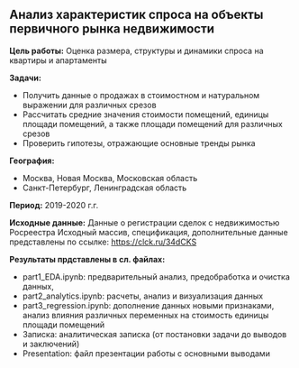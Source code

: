 ## **Анализ характеристик спроса на объекты первичного рынка недвижимости** 
**Цель работы:**
Оценка размера, структуры и динамики спроса на квартиры и апартаменты

**Задачи:**
 * Получить данные о продажах в стоимостном и натуральном выражении для различных срезов
 * Рассчитать средние значения стоимости помещений, единицы площади помещений, а также площади помещений для различных срезов
 * Проверить гипотезы, отражающие основные тренды рынка

**География:**
 * Москва, Новая Москва, Московская область
 * Санкт-Петербург, Ленинградская область

**Период:**
2019-2020 г.г.

**Исходные данные:**
Данные о регистрации сделок с недвижимостью Росреестра
Исходный массив, спецификация, дополнительные данные представлены по ссылке: https://clck.ru/34dCKS

**Результаты прдставлены в сл. файлах:**
 * part1_EDA.ipynb: предварительный анализ, предобработка и очистка данных, 
 * part2_analytics.ipynb: расчеты, анализ и визуализация данных
 * part3_regression.ipynb: дополнение данных новыми признаками, анализ влияния различных переменных на стоимость единицы площади помещений
 * Записка: аналитическая записка (от постановки задачи до выводов и заключений)
 * Presentation: файл презентации работы с основными выводами
